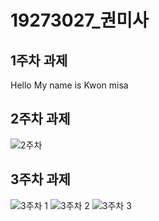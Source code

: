 # 19273027_권미사

## 1주차 과제

Hello My name is Kwon misa


## 2주차 과제
  ![2주차](https://user-images.githubusercontent.com/71074287/93702738-41ea8500-fb52-11ea-8059-e6b09adeb245.PNG)

## 3주차 과제
  ![3주차 1](https://user-images.githubusercontent.com/71074287/93703047-5a5a9f80-fb52-11ea-9c37-4d589e27954d.PNG)
  ![3주차 2](https://user-images.githubusercontent.com/71074287/93703084-5cbcf980-fb52-11ea-99de-dc98152cf2e1.PNG)
  ![3주차 3](https://user-images.githubusercontent.com/71074287/93703104-5dee2680-fb52-11ea-88a9-4156d2a8ba7d.PNG)
